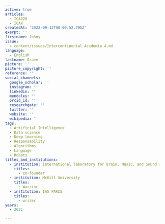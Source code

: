 ```yaml
---
active: true
articles:
  - ICA228
  - ICA4
createdAt: '2022-09-12T08:00:52.795Z'
exerpt: ''
firstname: Johny
issue:
  - content/issues/Intercontinental Academia 4.md
language:
  - English
lastname: Oraee
picture: ''
picture_copyright: ''
reference: ''
social_channels:
  google_scholar: ''
  instagram: ''
  linkedin: ''
  mendeley: ''
  orcid_id: ''
  researchgate: ''
  twitter: ''
  website: ''
  wikipedia: ''
tags:
  - Artificial Intelligence
  - Data science
  - Deep learning
  - Responsability
  - Algorithms
  - Language
  - Robots
titles_and_institutions:
  - institution: international laboratory for Brain, Music, and Sound research (BRAMS)
    titles:
      - co-founder
  - institution: McGill University
    titles:
      - Warrior
  - institution: IAS PARIS
    titles:
      - writer
years:
  - 2021

---
```

